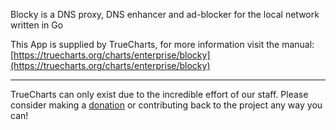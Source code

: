 Blocky is a DNS proxy, DNS enhancer and ad-blocker for the local network written in Go

This App is supplied by TrueCharts, for more information visit the manual: [https://truecharts.org/charts/enterprise/blocky](https://truecharts.org/charts/enterprise/blocky)

---

TrueCharts can only exist due to the incredible effort of our staff.
Please consider making a [donation](https://truecharts.org/about/sponsor) or contributing back to the project any way you can!
